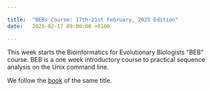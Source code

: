 ```yaml
---

title:  "BEBs Course: 17th-21st February, 2025 Edition"
date:   2025-02-17 09:00:00 +0100

---
```


This week starts the Bioinformatics for Evolutionary Biologists "BEB"
course.  BEB is a one week introductory course to practical sequence
analysis on the Unix command line.

We follow the
[book](https://link.springer.com/book/10.1007/978-3-031-20414-2) of
the same title.

